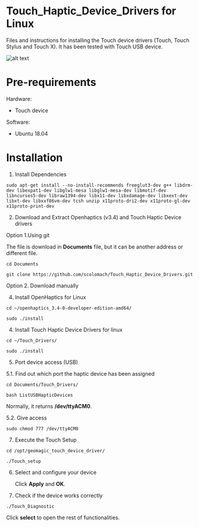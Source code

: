 # Touch_Haptic_Device_Drivers for Linux
Files and instructions for installing the Touch device drivers (Touch, Touch Stylus and Touch X). It has been tested with Touch USB device.

![alt text](https://www.google.com/url?sa=i&url=https%3A%2F%2Fwww.matterhackers.com%2Fstore%2Fl%2F3d-systems-touch-haptic-device%2Fsk%2FM12PCJ5U&psig=AOvVaw32lDtYEhQMjbzWOK1X-gSw&ust=1623851852559000&source=images&cd=vfe&ved=0CAIQjRxqFwoTCPCAxtjlmfECFQAAAAAdAAAAABAY)

# Pre-requirements
Hardware:
- Touch device 

Software:
- Ubuntu 18.04

# Installation
  1. Install Dependencies
  
 ```
 sudo apt-get install --no-install-recommends freeglut3-dev g++ libdrm-dev libexpat1-dev libglw1-mesa libglw1-mesa-dev libmotif-dev libncurses5-dev libraw1394-dev libx11-dev libxdamage-dev libxext-dev libxt-dev libxxf86vm-dev tcsh unzip x11proto-dri2-dev x11proto-gl-dev x11proto-print-dev
 ```
 
 2. Download and Extract Openhaptics (v3.4) and Touch Haptic Device drivers
 
 Option 1.Using git 
 
 The file is download in **Documents** file, but it can be another address or different file.
 
 ```
cd Documents
 ```
 
 ```
git clone https://github.com/scolomach/Touch_Haptic_Device_Drivers.git
 ```
 
 Option 2. Download manually

 
 4. Install OpenHaptics for Linux
 
 ```
 cd ~/openhaptics_3.4-0-developer-edition-amd64/
 ```
 ```
 sudo ./install
 ```
 4. Install Touch Haptic Device Drivers for linux

  ```
 cd ~/Touch_Drivers/
 ```
 ```
 sudo ./install
 ```
 5. Port device access (USB)

   5.1. Find out which port the haptic device has been assigned
  
 ```
 cd Documents/Touch_Drivers/
 ```
 ```
 bash ListUSBHapticDevices
 ```
 Normally, it returns **/dev/ttyACM0**.

   5.2. Give access

 ```
 sudo chmod 777 /dev/ttyACM0
 ```
 
 7. Execute the Touch Setup
 
 ```
 cd /opt/geomagic_touch_device_driver/ 
 ```
 ```
 ./Touch_setup
 ```
 6. Select and configure your device 
 
     Click **Apply** and **OK**.
 
 8. Check if the device works correctly

 ```
 ./Touch_Diagnostic
 ```
   Click **select** to open the rest of functionalities.
